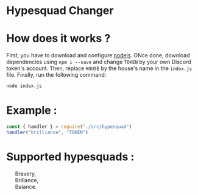 # Hypesquad Changer

# How does it works ?
First, you have to download and configure [nodejs](https//:nodejs.org/en/). ONce done, download dependencies using ``npm i --save`` and change ``TOKEN`` by your own Discord token's account. Then, replace ``HOUSE`` by the house's name in the ``index.js`` file. Finally, run the following command:
```bash
node index.js
```

# Example :
```js
const { handler } = require("./src/hypesquad")
handler("brilliance", "TOKEN")
```

# Supported hypesquads :
<div style="display:flex">
<img width="15" src="https://discord.com/assets/64ae1208b6aefc0a0c3681e6be36f0ff.svg">&nbsp;&nbsp;Bravery,
</div>
<div style="display:flex">
<img width="15" src="https://discord.com/assets/48cf0556d93901c8cb16317be2436523.svg">&nbsp;&nbsp;Brillance,
</div>
<div style="display:flex">
<img width="15" src="https://discord.com/assets/9fdc63ef8a3cc1617c7586286c34e4f1.svg">&nbsp;&nbsp;Balance.
</div>
